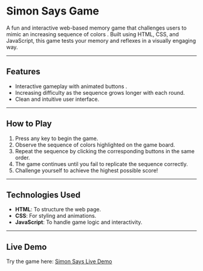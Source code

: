 # Simon Says Game

A fun and interactive web-based memory game that challenges users to mimic an increasing sequence of colors . Built using HTML, CSS, and JavaScript, this game tests your memory and reflexes in a visually engaging way.

---

## Features
- Interactive gameplay with animated buttons .
- Increasing difficulty as the sequence grows longer with each round.
- Clean and intuitive user interface.

---

## How to Play
1. Press any key to begin the game.
2. Observe the sequence of colors highlighted on the game board.
3. Repeat the sequence by clicking the corresponding buttons in the same order.
4. The game continues until you fail to replicate the sequence correctly.
5. Challenge yourself to achieve the highest possible score!

---

## Technologies Used
- **HTML**: To structure the web page.
- **CSS**: For styling and animations.
- **JavaScript**: To handle game logic and interactivity.

---

## Live Demo
Try the game here: [Simon Says Live Demo](#)  
